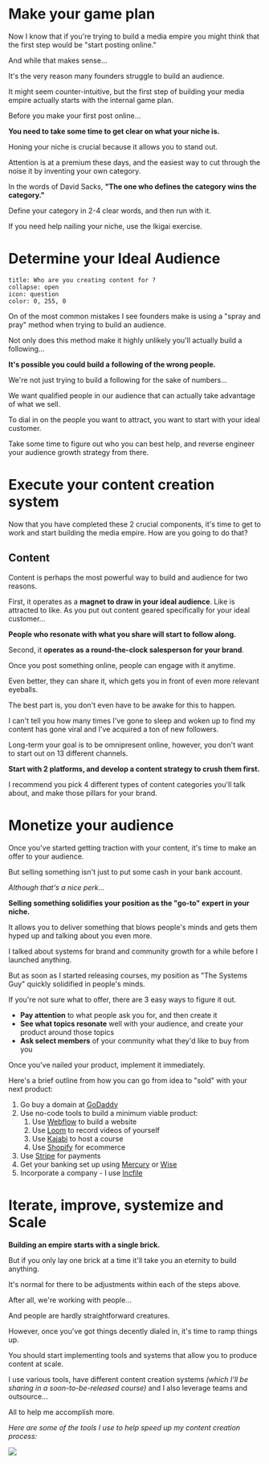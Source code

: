 # Make your game plan
Now I know that if you're trying to build a media empire you might think that the first step would be "start posting online."

And while that makes sense...

It's the very reason many founders struggle to build an audience.

It might seem counter-intuitive, but the first step of building your media empire actually starts with the internal game plan.

Before you make your first post online...

**You need to take some time to get clear on what your niche is.**

Honing your niche is crucial because it allows you to stand out.

Attention is at a premium these days, and the easiest way to cut through the noise it by inventing your own category. 

In the words of David Sacks, **"The one who defines the category wins the category."**

Define your category in 2-4 clear words, and then run with it.

If you need help nailing your niche, use the Ikigai exercise.

# Determine your Ideal Audience 

```ad-help
title: Who are you creating content for ? 
collapse: open
icon: question
color: 0, 255, 0
```

On of the most common mistakes I see founders make is using a "spray and pray" method when trying to build an audience.

Not only does this method make it highly unlikely you'll actually build a following...

**It's possible you could build a following of the wrong people.**

We're not just trying to build a following for the sake of numbers...

We want qualified people in our audience that can actually take advantage of what we sell.

To dial in on the people you want to attract, you want to start with your ideal customer.

Take some time to figure out who you can best help, and reverse engineer your audience growth strategy from there.

# Execute your content creation system
Now that you have completed these 2 crucial components, it's time to get to work and start building the media empire. How are you going to do that?

## Content

Content is perhaps the most powerful way to build and audience for two reasons.

First, it operates as a **magnet to draw in your ideal audience**. Like is attracted to like. As you put out content geared specifically for your ideal customer...

**People who resonate with what you share will start to follow along.**

Second, it **operates as a round-the-clock salesperson for your brand**.

Once you post something online, people can engage with it anytime.

Even better, they can share it, which gets you in front of even more relevant eyeballs.

The best part is, you don't even have to be awake for this to happen.

I can't tell you how many times I've gone to sleep and woken up to find my content has gone viral and I've acquired a ton of new followers.

Long-term your goal is to be omnipresent online, however, you don't want to start out on 13 different channels.

**Start with 2 platforms, and develop a content strategy to crush them first.**

I recommend you pick 4 different types of content categories you'll talk about, and make those pillars for your brand.

# Monetize your audience
Once you've started getting traction with your content, it's time to make an offer to your audience.

But selling something isn't just to put some cash in your bank account.

_Although that's a nice perk..._

**Selling something solidifies your position as the "go-to" expert in your niche.**

It allows you to deliver something that blows people's minds and gets them hyped up and talking about you even more.

I talked about systems for brand and community growth for a while before I launched anything.

But as soon as I started releasing courses, my position as "The Systems Guy" quickly solidified in people's minds.

If you're not sure what to offer, there are 3 easy ways to figure it out.

-   **Pay attention** to what people ask you for, and then create it
-   **See what topics resonate** well with your audience, and create your product around those topics 
-   **Ask select members** of your community what they'd like to buy from you

Once you've nailed your product, implement it immediately.

Here's a brief outline from how you can go from idea to "sold" with your next product:

1.  Go buy a domain at [GoDaddy](https://link.mail.beehiiv.com/ls/click?upn=Wz-2BIyoMFdpRCEwcL-2FvfF38kmiDttT6Lj2D8vnyzrUvM-3D_jxN_2KKVwpwgggLpChKnl-2B4-2FDrQ2AW-2FPhDxwpuZ-2BGMKT5-2FrVybfWF5zvR2QARtsT5CemVHvP7pzSW-2FHyFL-2FBlSPzn4KFiGJb3fyh88h9M1pnUW6kPXhqv-2FshG5dM0Y2AJzWqRb-2BHD6zfxom-2Fb0xDHnGglpkCrKSzsQQcNrW4n9uxTcJDFMeXiUIjwKb5twGGmP51LPdwwe8wY8NQyqH0wKRcwQ6mjBrfiP-2FzZ-2F16eTNs4bL1GAzU-2Bz371GRJNyEm8ORDwFPsVapqKgpIYFJJjGAB7osyVq8ALR9n9RgF7IMqe-2Bs3t3XRhUXhPJApPwXQMUTU1ECzTPk9fAeDzxa2bkPDPyUnvbLDKyl6JaKnWJbuOkruagslweqRDCYkF1sKBwW6epfSK21AeYn-2FEhSxMl09-2BSzRoH12z43-2F9BakJsv4KzQytuz6QXJDEgXThNbvUKSR)
2.  Use no-code tools to build a minimum viable product: 
    1.  Use [Webflow](https://link.mail.beehiiv.com/ls/click?upn=8a28tFMymcn3AcS4x0rxZBeMvP8YV1x66-2F-2BN8F5Fdc8-3DkPDF_2KKVwpwgggLpChKnl-2B4-2FDrQ2AW-2FPhDxwpuZ-2BGMKT5-2FrVybfWF5zvR2QARtsT5CemVHvP7pzSW-2FHyFL-2FBlSPzn4KFiGJb3fyh88h9M1pnUW6kPXhqv-2FshG5dM0Y2AJzWqRb-2BHD6zfxom-2Fb0xDHnGglpkCrKSzsQQcNrW4n9uxTcJDFMeXiUIjwKb5twGGmP51LPdwwe8wY8NQyqH0wKRcwQ6mjBrfiP-2FzZ-2F16eTNs4bL1GAzU-2Bz371GRJNyEm8ORDwFPsVapqKgpIYFJJjGAB7osyVq8ALR9n9RgF7IMqe-2But2NcJTUem0qI-2Fm2tF8aJThBWF-2Bp6-2F-2BNmfeB4IUBLLWmqs2yunGdZizdKhHKeu262a4IuGQe7j-2B8ETNQ2Ag-2BcBaGBoGRgdr8VFGh-2F0Lwa0jvyb8WPVPuONTuC-2FFwb4ZFfnaEZWoCaDkhkUoMMUHR6r) to build a website
    2.  Use [Loom](https://link.mail.beehiiv.com/ls/click?upn=8a28tFMymcn3AcS4x0rxZKfz8vQwHaOiq2WiADKpnQtN52pm2HiQAzQVDl13cKcULIC2_2KKVwpwgggLpChKnl-2B4-2FDrQ2AW-2FPhDxwpuZ-2BGMKT5-2FrVybfWF5zvR2QARtsT5CemVHvP7pzSW-2FHyFL-2FBlSPzn4KFiGJb3fyh88h9M1pnUW6kPXhqv-2FshG5dM0Y2AJzWqRb-2BHD6zfxom-2Fb0xDHnGglpkCrKSzsQQcNrW4n9uxTcJDFMeXiUIjwKb5twGGmP51LPdwwe8wY8NQyqH0wKRcwQ6mjBrfiP-2FzZ-2F16eTNs4bL1GAzU-2Bz371GRJNyEm8ORDwFPsVapqKgpIYFJJjGAB7osyVq8ALR9n9RgF7IMqe-2BtY-2FDGbk00RCTgMK3aJkm-2B116hKOziUu6EMMYLHQKNX1dJVgzUA6UTpxI90-2BjtJEU36TxOvJ0BGiisR-2FJy5JV9OzaTjNzpEJFPBIzs1ONdFTDzdcTbtBfUJZh2c1rJ-2Bskvefbw6hAo5HSwa238fsuPb) to record videos of yourself
    3.  Use [Kajabi](https://link.mail.beehiiv.com/ls/click?upn=8a28tFMymcn3AcS4x0rxZD7Z2I-2BsZc3p0YnRaYZ9L1eXb3yiNW5CUxvp5oIgS-2B4P9M4tQsR4NNLMrx6sfGGcEqGWam-2FWNp91GJlAjyg8Z6xSwpncZ7uEgHPTHpEuI8NT26Sx1x7AJJchariOLzCaubAkGczkBmAWUEsW8x6nRjg-3DUZnN_2KKVwpwgggLpChKnl-2B4-2FDrQ2AW-2FPhDxwpuZ-2BGMKT5-2FrVybfWF5zvR2QARtsT5CemVHvP7pzSW-2FHyFL-2FBlSPzn4KFiGJb3fyh88h9M1pnUW6kPXhqv-2FshG5dM0Y2AJzWqRb-2BHD6zfxom-2Fb0xDHnGglpkCrKSzsQQcNrW4n9uxTcJDFMeXiUIjwKb5twGGmP51LPdwwe8wY8NQyqH0wKRcwQ6mjBrfiP-2FzZ-2F16eTNs4bL1GAzU-2Bz371GRJNyEm8ORDwFPsVapqKgpIYFJJjGAB7osyVq8ALR9n9RgF7IMqe-2BudlbMozMZf3r4pEnH4fyk8oZkXSJKnQBqmviLm3qyBAaTHKcY9gWMNBdOY6lhwKFNxUnVIcDjq-2F5m9RP3ddtcz56XF1re2rd68ScRtwsczYPmm7k3otD-2BKPtkR22E4RW-2FTEy901kNeH2qmzB6AJEIV) to host a course 
    4.  Use [Shopify](https://link.mail.beehiiv.com/ls/click?upn=8a28tFMymcn3AcS4x0rxZFUQGpFvdyGPAeFu1oPhLe-2BAXxukMcu9qWak8aNMy8b4blNz_2KKVwpwgggLpChKnl-2B4-2FDrQ2AW-2FPhDxwpuZ-2BGMKT5-2FrVybfWF5zvR2QARtsT5CemVHvP7pzSW-2FHyFL-2FBlSPzn4KFiGJb3fyh88h9M1pnUW6kPXhqv-2FshG5dM0Y2AJzWqRb-2BHD6zfxom-2Fb0xDHnGglpkCrKSzsQQcNrW4n9uxTcJDFMeXiUIjwKb5twGGmP51LPdwwe8wY8NQyqH0wKRcwQ6mjBrfiP-2FzZ-2F16eTNs4bL1GAzU-2Bz371GRJNyEm8ORDwFPsVapqKgpIYFJJjGAB7osyVq8ALR9n9RgF7IMqe-2Bv2doKr6hOyfxbtqDL93JMVwye3IUmoRVkKkdtBsghXcJRwMG6eAhMZaNQTRG90LeNFNB-2BnaEFLZaN-2BlQdSnOOqj9qVmdjglNv0lNnYlYF-2BYDM2kdJ4P6P2GFeBq746D3HfksUVDMsCiZXOWyACrnKS) for ecommerce
3.  Use [Stripe](https://link.mail.beehiiv.com/ls/click?upn=8a28tFMymcn3AcS4x0rxZN9Vx2ZD0mOFh-2FpJ6nZphnQ-3D_73u_2KKVwpwgggLpChKnl-2B4-2FDrQ2AW-2FPhDxwpuZ-2BGMKT5-2FrVybfWF5zvR2QARtsT5CemVHvP7pzSW-2FHyFL-2FBlSPzn4KFiGJb3fyh88h9M1pnUW6kPXhqv-2FshG5dM0Y2AJzWqRb-2BHD6zfxom-2Fb0xDHnGglpkCrKSzsQQcNrW4n9uxTcJDFMeXiUIjwKb5twGGmP51LPdwwe8wY8NQyqH0wKRcwQ6mjBrfiP-2FzZ-2F16eTNs4bL1GAzU-2Bz371GRJNyEm8ORDwFPsVapqKgpIYFJJjGAB7osyVq8ALR9n9RgF7IMqe-2BtYy2x-2B5DFJ9aLENbDQ11uzaAKYbnwU2rhRYVbS8Dmmw42ze5Qe1gDyVnMm2tNI6U-2B7WFdLHq2uPcvOgJpqinhooUjk8EXupwfynDCW8QUnbbVmPYghFJxfD3VWExm-2Fnxg-2Bd-2FvTv35DJIL9x-2B-2BgbwwR) for payments
4.  Get your banking set up using [Mercury](https://link.mail.beehiiv.com/ls/click?upn=8a28tFMymcn3AcS4x0rxZM8lVxrOuvVuyRtVIhTgTYU-3DS5RS_2KKVwpwgggLpChKnl-2B4-2FDrQ2AW-2FPhDxwpuZ-2BGMKT5-2FrVybfWF5zvR2QARtsT5CemVHvP7pzSW-2FHyFL-2FBlSPzn4KFiGJb3fyh88h9M1pnUW6kPXhqv-2FshG5dM0Y2AJzWqRb-2BHD6zfxom-2Fb0xDHnGglpkCrKSzsQQcNrW4n9uxTcJDFMeXiUIjwKb5twGGmP51LPdwwe8wY8NQyqH0wKRcwQ6mjBrfiP-2FzZ-2F16eTNs4bL1GAzU-2Bz371GRJNyEm8ORDwFPsVapqKgpIYFJJjGAB7osyVq8ALR9n9RgF7IMqe-2BtzqGGDtYTmfT6PAhEyLM7uhHN5XdzqqEmehBajcxDxrABJ5t77-2BWH8AXVl8qK06Sdu8HN8FaSXUMw3tkHhOA7ZgkNrmmLqOzwyhBAifwYGej9txK1IPB9gh1ctx37W-2FyOc9bzrrCw2h8vRXKASsEz0) or [Wise](https://link.mail.beehiiv.com/ls/click?upn=8a28tFMymcn3AcS4x0rxZGun0Agp145KwOl9FctgGBw-3DKaQn_2KKVwpwgggLpChKnl-2B4-2FDrQ2AW-2FPhDxwpuZ-2BGMKT5-2FrVybfWF5zvR2QARtsT5CemVHvP7pzSW-2FHyFL-2FBlSPzn4KFiGJb3fyh88h9M1pnUW6kPXhqv-2FshG5dM0Y2AJzWqRb-2BHD6zfxom-2Fb0xDHnGglpkCrKSzsQQcNrW4n9uxTcJDFMeXiUIjwKb5twGGmP51LPdwwe8wY8NQyqH0wKRcwQ6mjBrfiP-2FzZ-2F16eTNs4bL1GAzU-2Bz371GRJNyEm8ORDwFPsVapqKgpIYFJJjGAB7osyVq8ALR9n9RgF7IMqe-2Bv-2B9dt6MKpOspxEHDoIKX0ZgWadU3tSKqNb4TSY3gjOHWlHTHZC3cipES73ug-2FFMaKN7Is4i3zMHYhq4HgmpRu220yDq3-2Fvf5v0d4PU4AIC1hOrFfRNATlzSqi8AAkntwwi7yyFLgr6NpzEZx1NeVgy)
5.  Incorporate a company - I use [Incfile](https://link.mail.beehiiv.com/ls/click?upn=8a28tFMymcn3AcS4x0rxZJuwGs5bQaqjpx3jlJ91P1JjPWunA4CQkpMdS2Qe7gwu67V-_2KKVwpwgggLpChKnl-2B4-2FDrQ2AW-2FPhDxwpuZ-2BGMKT5-2FrVybfWF5zvR2QARtsT5CemVHvP7pzSW-2FHyFL-2FBlSPzn4KFiGJb3fyh88h9M1pnUW6kPXhqv-2FshG5dM0Y2AJzWqRb-2BHD6zfxom-2Fb0xDHnGglpkCrKSzsQQcNrW4n9uxTcJDFMeXiUIjwKb5twGGmP51LPdwwe8wY8NQyqH0wKRcwQ6mjBrfiP-2FzZ-2F16eTNs4bL1GAzU-2Bz371GRJNyEm8ORDwFPsVapqKgpIYFJJjGAB7osyVq8ALR9n9RgF7IMqe-2Bst88vGxi9Ahlbe7I8KaljoIGXdFHSsML9K4sOW7oVSL4HLn6x2QfpCVPNE-2BbYRPWjzrffAess5zgi3Axgr-2FzRxHm3Ks9WjwH0mQT-2BaBzrRxAS8S4fS0CzPEXv49xGxDltQnZhuVJ9He0y4elqWncAW)

# Iterate, improve, systemize and Scale 

**Building an empire starts with a single brick.**

But if you only lay one brick at a time it'll take you an eternity to build anything.

It's normal for there to be adjustments within each of the steps above.

After all, we're working with people...

And people are hardly straightforward creatures.

However, once you've got things decently dialed in, it's time to ramp things up.

You should start implementing tools and systems that allow you to produce content at scale.

I use various tools, have different content creation systems _(which I'll be sharing in a soon-to-be-released course)_ and I also leverage teams and outsource...

All to help me accomplish more.

_Here are some of the tools I use to help speed up my content creation process:_

![](https://ci6.googleusercontent.com/proxy/xODE8xdsZSA0u5yzHGnZZ-579YBQRwMdXN48Pah1jlBWgDcSE9TzMFlAncyE-FN4IxcqhM1c762wsiiMHTBgRosW3TkpERHdTNWZmCUbXy8KSHSZqj2vrB0hqGMkeKtIEnTlbGLpemzy-EiZjVizwMiRkDwLerzKN9B10_TAmtEDXok9TYJ6MgZ1XEjYzzZTx8lnStYd3c_hyBCoqE1z-nGFcN6qwRtLg-ueCnJCgC70osZ3UvP52x9c9V8lQyb3Uci0ehNYblGAwdUtRjmT7ZPhug=s0-d-e1-ft#https://media.beehiiv.com/cdn-cgi/image/fit=scale-down,format=auto,onerror=redirect,quality=80/uploads/asset/file/0b1e91d4-bcc4-4b50-8b9c-d2e6f66d1379/Screen_Shot_2023-02-10_at_6.16.27_PM.png)